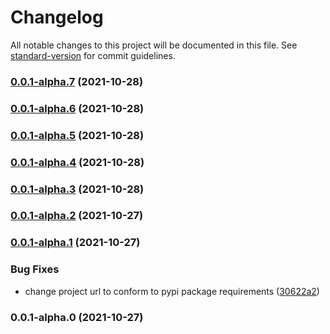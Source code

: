 # Changelog

All notable changes to this project will be documented in this file. See [standard-version](https://github.com/conventional-changelog/standard-version) for commit guidelines.

### [0.0.1-alpha.7](https://github.com/cloudcamphq/cloudcamp/compare/v0.0.1-alpha.6...v0.0.1-alpha.7) (2021-10-28)

### [0.0.1-alpha.6](https://github.com/cloudcamphq/cloudcamp/compare/v0.0.1-alpha.5...v0.0.1-alpha.6) (2021-10-28)

### [0.0.1-alpha.5](https://github.com/cloudcamphq/cloudcamp/compare/v0.0.1-alpha.4...v0.0.1-alpha.5) (2021-10-28)

### [0.0.1-alpha.4](https://github.com/cloudcamphq/cloudcamp/compare/v0.0.1-alpha.3...v0.0.1-alpha.4) (2021-10-28)

### [0.0.1-alpha.3](https://github.com/cloudcamphq/cloudcamp/compare/v0.0.1-alpha.2...v0.0.1-alpha.3) (2021-10-28)

### [0.0.1-alpha.2](https://github.com/cloudcamphq/cloudcamp/compare/v0.0.1-alpha.1...v0.0.1-alpha.2) (2021-10-27)

### [0.0.1-alpha.1](https://github.com/cloudcamphq/cloudcamp/compare/v0.0.1-alpha.0...v0.0.1-alpha.1) (2021-10-27)


### Bug Fixes

* change project url to conform to pypi package requirements ([30622a2](https://github.com/cloudcamphq/cloudcamp/commit/30622a23ad33a087b69ff80219fe5800b52e0526))

### 0.0.1-alpha.0 (2021-10-27)
